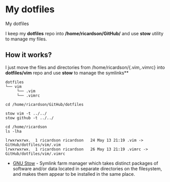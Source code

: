 # My dotfiles
My dotfiles 


I keep my **dotfiles** repo into **/home/ricardson/GitHub/** and use **stow** utility to manage my files.


## How it works?

I just move the files and directories from /home/ricardson/{.vim,.vimrc} into **dotfiles/vim** repo and use **stow** to manage the symlinks**


```
dotfiles
└── vim
     └── .vim
     └── .vimrc
```



```
cd /home/ricardson/GitHub/dotfiles

stow vim -t ../../
stow github -t ../../
```


```
cd /home/ricardson
ls -lha

lrwxrwxrwx.  1 ricardson ricardson   24 May 13 21:19 .vim -> GitHub/dotfiles/vim/.vim
lrwxrwxrwx.  1 ricardson ricardson   26 May 13 21:19 .vimrc -> GitHub/dotfiles/vim/.vimrc
```



* [GNU Stow](http://www.gnu.org/software/stow/) - Symlink farm manager which takes distinct packages of software and/or data located in separate directories on the filesystem, and makes them appear to be installed in the same place.
